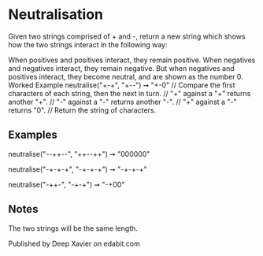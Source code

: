 # Neutralisation

Given two strings comprised of + and -, return a new string which shows how the two strings interact in the following way:

When positives and positives interact, they remain positive.
When negatives and negatives interact, they remain negative.
But when negatives and positives interact, they become neutral, and are shown as the number 0.
Worked Example
neutralise("+-+", "+--") ➞ "+-0"
// Compare the first characters of each string, then the next in turn.
// "+" against a "+" returns another "+".
// "-" against a "-" returns another "-".
// "+" against a "-" returns "0".
// Return the string of characters.

## Examples

neutralise("--++--", "++--++") ➞ "000000"

neutralise("-+-+-+", "-+-+-+") ➞ "-+-+-+"

neutralise("-++-", "-+-+") ➞ "-+00"

## Notes

The two strings will be the same length.

Published by Deep Xavier on edabit.com
